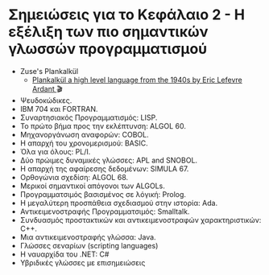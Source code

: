 # Σημειώσεις για το Κεφάλαιο 2 - Η εξέλιξη των πιο σημαντικών γλωσσών προγραμματισμού

* Zuse's Plankalkül
    * [Plankalkül a high level language from the 1940s by Eric Lefevre Ardant ](https://www.youtube.com/watch?v=Abpr1IWFJjk) :clapper:
* Ψευδοκώδικες.
* IBM 704 και FORTRAN.
* Συναρτησιακός Προγραμματισμός: LISP.
* Το πρώτο βήμα προς την εκλέπτυνση: ALGOL 60.
* Μηχανοργάνωση αναφορών: COBOL.
* Η απαρχή του χρονομερισμού: BASIC.
* Όλα για όλους: PL/I.
* Δύο πρώιμες δυναμικές γλώσσες: APL and SNOBOL.
* Η απαρχή της αφαίρεσης δεδομένων: SIMULA 67.
* Ορθογώνια σχεδίση: ALGOL 68.
* Μερικοί σημαντικοί απόγονοι των ALGOLs.
* Προγραμματσιμός βασισμένος σε λόγική: Prolog.
* Η μεγαλύτερη προσπάθεια σχεδιασμού στην ιστορία: Ada.
* Αντικειμενοστραφής Προγραμματσιμός: Smalltalk.
* Συνδυασμός προστακτικών και αντικειμενοστραφών χαρακτηριστικών: C++.
* Μια αντικειμενοστραφής γλώσσα: Java.
* Γλώσσες σεναρίων (scripting languages)
* Η ναυαρχίδα του .ΝΕΤ: C#
* Υβριδικές γλώσσες με επισημειώσεις